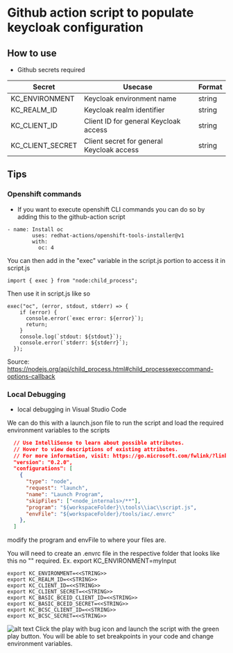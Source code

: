 # Github action script to populate keycloak configuration

## How to use

- Github secrets required

| Secret           | Usecase                                   | Format |
| ---------------- | ----------------------------------------- | ------ |
| KC_ENVIRONMENT   | Keycloak environment name                 | string |
| KC_REALM_ID      | Keycloak realm identifier                 | string |
| KC_CLIENT_ID     | Client ID for general Keycloak access     | string |
| KC_CLIENT_SECRET | Client secret for general Keycloak access | string |

## Tips

### Openshift commands

- If you want to execute openshift CLI commands you can do so by adding this to the github-action script

```
- name: Install oc
        uses: redhat-actions/openshift-tools-installer@v1
        with:
          oc: 4
```

You can then add in the "exec" variable in the script.js portion to access it in script.js

```
import { exec } from "node:child_process";
```

Then use it in script.js like so

```
exec("oc", (error, stdout, stderr) => {
    if (error) {
      console.error(`exec error: ${error}`);
      return;
    }
    console.log(`stdout: ${stdout}`);
    console.error(`stderr: ${stderr}`);
  });
```

Source: https://nodejs.org/api/child_process.html#child_processexeccommand-options-callback

### Local Debugging

- local debugging in Visual Studio Code

We can do this with a launch.json file to run the script and load the required environment variables to the scripts

```json
  // Use IntelliSense to learn about possible attributes.
  // Hover to view descriptions of existing attributes.
  // For more information, visit: https://go.microsoft.com/fwlink/?linkid=830387
  "version": "0.2.0",
  "configurations": [
    {
      "type": "node",
      "request": "launch",
      "name": "Launch Program",
      "skipFiles": ["<node_internals>/**"],
      "program": "${workspaceFolder}\\tools\\iac\\script.js",
      "envFile": "${workspaceFolder}/tools/iac/.envrc"
    },
  ]

```

modify the program and envFile to where your files are.

You will need to create an .envrc file in the respective folder that looks like this no "" required. Ex. export KC_ENVIRONMENT=myInput

```
export KC_ENVIRONMENT=<<STRING>>
export KC_REALM_ID=<<STRING>>
export KC_CLIENT_ID=<<STRING>>
export KC_CLIENT_SECRET=<<STRING>>
export KC_BASIC_BCEID_CLIENT_ID=<<STRING>>
export KC_BASIC_BCEID_SECRET=<<STRING>>
export KC_BCSC_CLIENT_ID=<<STRING>>
export KC_BCSC_SECRET=<<STRING>>
```

![alt text](image.png)
Click the play with bug icon and launch the script with the green play button. You will be able to set breakpoints in your code and change environment variables.
